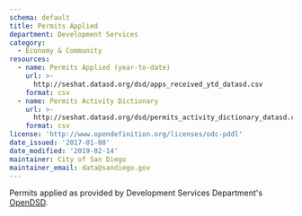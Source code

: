 ```yaml
---
schema: default
title: Permits Applied
department: Development Services
category:
  - Economy & Community
resources:
  - name: Permits Applied (year-to-date)
    url: >-
      http://seshat.datasd.org/dsd/apps_received_ytd_datasd.csv
    format: csv
  - name: Permits Activity Dictionary
    url: >-
      http://seshat.datasd.org/dsd/permits_activity_dictionary_datasd.csv
    format: csv
license: 'http://www.opendefinition.org/licenses/odc-pddl'
date_issued: '2017-01-08'
date_modified: '2019-02-14'
maintainer: City of San Diego
maintainer_email: data@sandiego.gov
---
```

Permits applied as provided by Development Services Department's
<a href="https://www.sandiego.gov/development-services/opendsd" target="_blank" rel="noopener">OpenDSD</a>.
